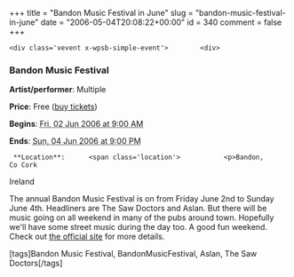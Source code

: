 +++
title = "Bandon Music Festival in June"
slug = "bandon-music-festival-in-june"
date = "2006-05-04T20:08:22+00:00"
id = 340
comment = false
+++

    <div class='vevent x-wpsb-simple-event'>        <div>                                     

### Bandon Music Festival

**Artist/performer**: Multiple

**Price**: Free ([buy tickets](http://www.bandonmusicfestival.com/home/default.asp))

**Begins**: <abbr class='dtstart' title='2006-06-02T09:00:00'>Fri, 02 Jun 2006 at  9:00 AM</abbr>

**Ends**: <abbr class='dtend' title='2006-06-04T21:00:00'>Sun, 04 Jun 2006 at  9:00 PM</abbr>
        </div>   

     **Location**:      <span class='location'>           <p>Bandon,      Co Cork     

Ireland
    </span></p>         <div>

The annual Bandon Music Festival is on from Friday June 2nd to Sunday June 4th. Headliners are The Saw Doctors and Aslan. But there will be music going on all weekend in many of the pubs around town. Hopefully we'll have some street music during the day too. A good fun weekend. Check out [the official site](http://www.bandonmusicfestival.com/home/default.asp) for more details. 

[tags]Bandon Music Festival, BandonMusicFestival, Aslan, The Saw Doctors[/tags]
</div>         </div>    
<script type="application/x-subnode; charset=utf-8">
       <!-- the following is structured blog data for machine readers. -->
       <subnode xmlns:data-view="http://www.w3.org/2003/g/data-view#" data-view:transformation="http://structuredblogging.org/subnode-to-rdf-interpreter.xsl" xmlns="http://www.structuredblogging.org/xmlns#subnode">
            <xml-structured-blog-entry xmlns="http://www.structuredblogging.org/xmlns">
              <generator id="wpsb-1" type="x-wpsb-post" version="1"/><event type="event/concert"><name>Bandon Music Festival</name><performer>Multiple</performer><price>Free</price><tickets>http://www.bandonmusicfestival.com/home/default.asp</tickets><location city="Bandon" state="Co Cork" country="Ireland"/><description>The annual Bandon Music Festival is on from Friday June 2nd to Sunday June 4th. Headliners are The Saw Doctors and Aslan. But there will be music going on all weekend in many of the pubs around town. Hopefully we'll have some street music during the day too. A good fun weekend. Check out &lt;a href= http://www.bandonmusicfestival.com/home/default.asp &gt;the official site&lt;/a&gt; for more details. 

[tags]Bandon Music Festival, BandonMusicFestival, Aslan, The Saw Doctors[/tags]</description><begins>2006-06-02T09:00:00</begins><ends>2006-06-04T21:00:00</ends></event>
            </xml-structured-blog-entry>
       </subnode>
       </script>
